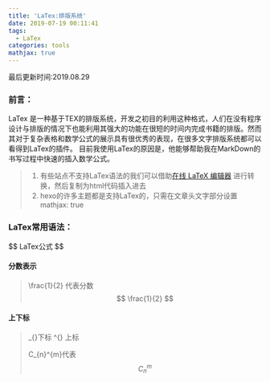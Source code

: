 ```yaml
---
title: 'LaTex:排版系统'
date: 2019-07-19 00:11:41
tags:
  - LaTex
categories: tools
mathjax: true
---
```


最后更新时间:2019.08.29

### 前言：

LaTex 是一种基于ΤΕΧ的排版系统，开发之初目的利用这种格式，人们在没有程序设计与排版的情况下也能利用其强大的功能在很短的时间内完成书籍的排版。然而其对于复杂表格和数学公式的展示具有很优秀的表现，在很多文字排版系统都可以看得到LaTex的插件。
目前我使用LaTex的原因是，他能够帮助我在MarkDown的书写过程中快速的插入数学公式。

> 1. 有些站点不支持LaTex语法的我们可以借助[在线 LaTeX 编辑器](https://link.jianshu.com/?t=https://www.codecogs.com/latex/eqneditor.php) 进行转换，然后复制为html代码插入进去
> 2. hexo的许多主题都是支持LaTex的，只需在文章头文字部分设置 mathjax: true

### LaTex常用语法：

\$\$
LaTex公式
\$$

#### 分数表示

> \frac{1}{2} 代表分数 
> $$
> \frac{1}{2}
> $$
> 

#### 上下标

> _{}下标  ^{} 上标
>
> C\_{n}^{m}代表 
> $$
> C_{n}^{m}
> $$
> 